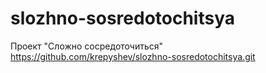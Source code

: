 # slozhno-sosredotochitsya
Проект "Сложно сосредоточиться"
https://github.com/krepyshev/slozhno-sosredotochitsya.git
